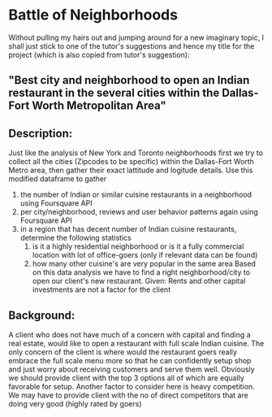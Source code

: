 # Battle of Neighborhoods

Without pulling my hairs out and jumping around for a new imaginary topic, I shall just stick to one of the tutor's suggestions and hence my title for the project (which is also copied from tutor's suggestion):
## "Best city and neighborhood to open an Indian restaurant in the several cities within the Dallas-Fort Worth Metropolitan Area"

## Description:
Just like the analysis of New York and Toronto neighborhoods first we try to collect all the cities (Zipcodes to be specific) within the Dallas-Fort Worth Metro area, then gather their exact lattitude and logitude details. Use this modified dataframe to gather 
1. the number of Indian or similar cuisine restaurants in a neighborhood using Foursquare API
2. per city/neighborhood, reviews and user behavior patterns again using Foursquare API
3. in a region that has decent number of Indian cuisine restaurants, determine the following statistics
    1. is it a highly residential neighborhood or is it a fully commercial location with lot of office-goers (only if relevant data can be found)
    2. how many other cuisine's are very popular in the same area
Based on this data analysis we have to find a right neighborhood/city to open our client's new restaurant.
Given: Rents and other capital investments are not a factor for the client

## Background:
A client who does not have much of a concern with capital and finding a real estate, would like to open a restaurant with full scale Indian cuisine. The only concern of the client is where would the restaurant goers really embrace the full scale menu more so that he can confidently setup shop and just worry about receiving customers and serve them well. Obviously we should provide client with the top 3 options all of which are equally favorable for setup. Another factor to consider here is heavy competition. We may have to provide client with the no of direct competitors that are doing very good (highly rated by goers)